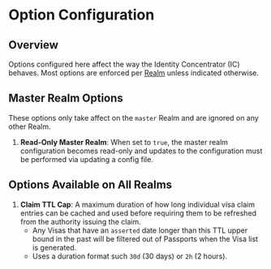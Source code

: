 # Option Configuration

## Overview

Options configured here affect the way the Identity Concentrator (IC) behaves.
Most options are enforced per [Realm](../../../shared/admin/concepts.md#realms)
unless indicated otherwise.

## Master Realm Options

These options only take affect on the `master` Realm and are ignored on any
other Realm.

1. **Read-Only Master Realm**: When set to `true`, the master realm
   configuration becomes read-only and updates to the configuration must be
   performed via updating a config file.

## Options Available on All Realms

1. **Claim TTL Cap**: A maximum duration of how long individual visa claim
   entries can be cached and used before requiring them to be refreshed from the
   authority issuing the claim.
   *  Any Visas that have an `asserted` date longer than this TTL upper bound
      in the past will be filtered out of Passports when the Visa list is
      generated.
   *  Uses a duration format such `30d` (30 days) or `2h` (2 hours).
